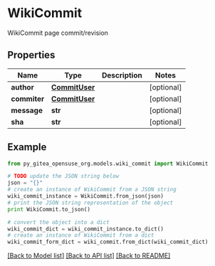 # WikiCommit

WikiCommit page commit/revision

## Properties
Name | Type | Description | Notes
------------ | ------------- | ------------- | -------------
**author** | [**CommitUser**](CommitUser.md) |  | [optional] 
**commiter** | [**CommitUser**](CommitUser.md) |  | [optional] 
**message** | **str** |  | [optional] 
**sha** | **str** |  | [optional] 

## Example

```python
from py_gitea_opensuse_org.models.wiki_commit import WikiCommit

# TODO update the JSON string below
json = "{}"
# create an instance of WikiCommit from a JSON string
wiki_commit_instance = WikiCommit.from_json(json)
# print the JSON string representation of the object
print WikiCommit.to_json()

# convert the object into a dict
wiki_commit_dict = wiki_commit_instance.to_dict()
# create an instance of WikiCommit from a dict
wiki_commit_form_dict = wiki_commit.from_dict(wiki_commit_dict)
```
[[Back to Model list]](../README.md#documentation-for-models) [[Back to API list]](../README.md#documentation-for-api-endpoints) [[Back to README]](../README.md)


